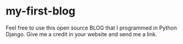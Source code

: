 # my-first-blog
Feel free to use this open source BLOG that I programmed in Python Django. 
Give me a credit in your website and send me a link.
